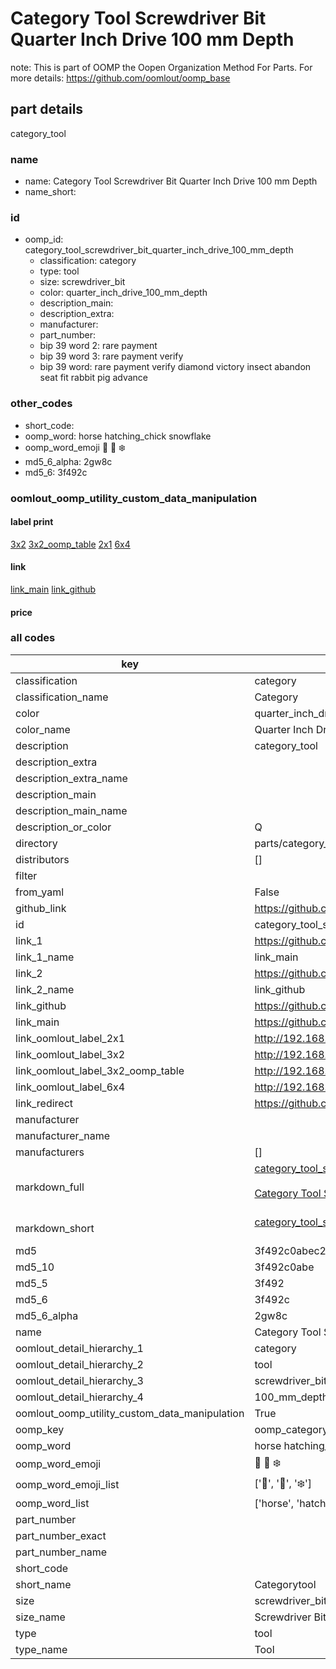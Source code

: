 # Category Tool Screwdriver Bit Quarter Inch Drive 100 mm Depth  

note: This is part of OOMP the Oopen Organization Method For Parts. For more details: https://github.com/oomlout/oomp_base

##  part details
  



category_tool



### name
* name: Category Tool Screwdriver Bit Quarter Inch Drive 100 mm Depth
* name_short: 
### id
* oomp_id: category_tool_screwdriver_bit_quarter_inch_drive_100_mm_depth
  * classification: category
  * type: tool
  * size: screwdriver_bit
  * color: quarter_inch_drive_100_mm_depth
  * description_main: 
  * description_extra: 
  * manufacturer: 
  * part_number: 
  * bip 39 word 2: rare payment
  * bip 39 word 3: rare payment verify
  * bip 39 word: rare payment verify diamond victory insect abandon seat fit rabbit pig advance

### other_codes
* short_code: 
* oomp_word: horse hatching_chick snowflake
* oomp_word_emoji :horse: :hatching_chick: :snowflake:
* md5_6_alpha: 2gw8c
* md5_6: 3f492c






### oomlout_oomp_utility_custom_data_manipulation
#### label print
[3x2](http://192.168.1.245:1112/?label=oomp%202gw8c)
[3x2_oomp_table](http://192.168.1.108:1112/?label=oomp%202gw8c)
[2x1](http://192.168.1.242:1112/?label=oomp%202gw8c)
[6x4](http://192.168.1.55:1112/?label=oomp%202gw8c)    

#### link

[link_main](https://github.com/oomlout/oomlout_oomp_version_1_messy/tree/main/parts/category_tool_screwdriver_bit_quarter_inch_drive_100_mm_depth) [link_github](https://github.com/oomlout/oomlout_oomp_version_1_messy/tree/main/parts/category_tool_screwdriver_bit_quarter_inch_drive_100_mm_depth)                             

#### price







### all codes 
| key | value |  
| --- | --- |  
| classification | category |  
| classification_name | Category |  
| color | quarter_inch_drive_100_mm_depth |  
| color_name | Quarter Inch Drive 100 mm Depth |  
| description | category_tool |  
| description_extra |  |  
| description_extra_name |  |  
| description_main |  |  
| description_main_name |  |  
| description_or_color | Q  |  
| directory | parts/category_tool_screwdriver_bit_quarter_inch_drive_100_mm_depth |  
| distributors | [] |  
| filter |  |  
| from_yaml | False |  
| github_link | https://github.com/oomlout/oomlout_oomp_part_src/tree/main/parts/category_tool_screwdriver_bit_quarter_inch_drive_100_mm_depth |  
| id | category_tool_screwdriver_bit_quarter_inch_drive_100_mm_depth |  
| link_1 | https://github.com/oomlout/oomlout_oomp_version_1_messy/tree/main/parts/category_tool_screwdriver_bit_quarter_inch_drive_100_mm_depth |  
| link_1_name | link_main |  
| link_2 | https://github.com/oomlout/oomlout_oomp_version_1_messy/tree/main/parts/category_tool_screwdriver_bit_quarter_inch_drive_100_mm_depth |  
| link_2_name | link_github |  
| link_github | https://github.com/oomlout/oomlout_oomp_version_1_messy/tree/main/parts/category_tool_screwdriver_bit_quarter_inch_drive_100_mm_depth |  
| link_main | https://github.com/oomlout/oomlout_oomp_version_1_messy/tree/main/parts/category_tool_screwdriver_bit_quarter_inch_drive_100_mm_depth |  
| link_oomlout_label_2x1 | http://192.168.1.242:1112/?label=oomp%202gw8c |  
| link_oomlout_label_3x2 | http://192.168.1.245:1112/?label=oomp%202gw8c |  
| link_oomlout_label_3x2_oomp_table | http://192.168.1.108:1112/?label=oomp%202gw8c |  
| link_oomlout_label_6x4 | http://192.168.1.55:1112/?label=oomp%202gw8c |  
| link_redirect | https://github.com/oomlout/oomlout_oomp_version_1_messy/tree/main/parts/category_tool_screwdriver_bit_quarter_inch_drive_100_mm_depth |  
| manufacturer |  |  
| manufacturer_name |  |  
| manufacturers | [] |  
| markdown_full | [category_tool_screwdriver_bit_quarter_inch_drive_100_mm_depth](none)<br>[](none)<br>[Category Tool Screwdriver Bit Quarter Inch Drive 100 Mm Depth](none)<br><br> |  
| markdown_short | [category_tool_screwdriver_bit_quarter_inch_drive_100_mm_depth](none)<br><br> |  
| md5 | 3f492c0abec24001d479d3d3e5686d90 |  
| md5_10 | 3f492c0abe |  
| md5_5 | 3f492 |  
| md5_6 | 3f492c |  
| md5_6_alpha | 2gw8c |  
| name | Category Tool Screwdriver Bit Quarter Inch Drive 100 mm Depth |  
| oomlout_detail_hierarchy_1 | category |  
| oomlout_detail_hierarchy_2 | tool |  
| oomlout_detail_hierarchy_3 | screwdriver_bit |  
| oomlout_detail_hierarchy_4 | 100_mm_depth |  
| oomlout_oomp_utility_custom_data_manipulation | True |  
| oomp_key | oomp_category_tool_screwdriver_bit_quarter_inch_drive_100_mm_depth |  
| oomp_word | horse hatching_chick snowflake |  
| oomp_word_emoji | :horse: :hatching_chick: :snowflake: |  
| oomp_word_emoji_list | [':horse:', ':hatching_chick:', ':snowflake:'] |  
| oomp_word_list | ['horse', 'hatching_chick', 'snowflake'] |  
| part_number |  |  
| part_number_exact |  |  
| part_number_name |  |  
| short_code |  |  
| short_name | Categorytool |  
| size | screwdriver_bit |  
| size_name | Screwdriver Bit |  
| type | tool |  
| type_name | Tool |  

